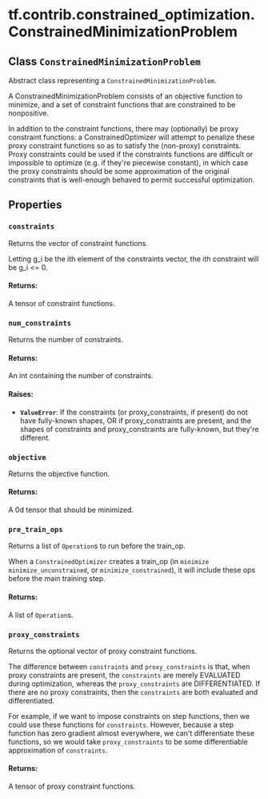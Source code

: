 <div itemscope itemtype="http://developers.google.com/ReferenceObject">
<meta itemprop="name" content="tf.contrib.constrained_optimization.ConstrainedMinimizationProblem" />
<meta itemprop="path" content="Stable" />
<meta itemprop="property" content="constraints"/>
<meta itemprop="property" content="num_constraints"/>
<meta itemprop="property" content="objective"/>
<meta itemprop="property" content="pre_train_ops"/>
<meta itemprop="property" content="proxy_constraints"/>
</div>

# tf.contrib.constrained_optimization.ConstrainedMinimizationProblem

## Class `ConstrainedMinimizationProblem`



Abstract class representing a `ConstrainedMinimizationProblem`.

A ConstrainedMinimizationProblem consists of an objective function to
minimize, and a set of constraint functions that are constrained to be
nonpositive.

In addition to the constraint functions, there may (optionally) be proxy
constraint functions: a ConstrainedOptimizer will attempt to penalize these
proxy constraint functions so as to satisfy the (non-proxy) constraints. Proxy
constraints could be used if the constraints functions are difficult or
impossible to optimize (e.g. if they're piecewise constant), in which case the
proxy constraints should be some approximation of the original constraints
that is well-enough behaved to permit successful optimization.

## Properties

<h3 id="constraints"><code>constraints</code></h3>

Returns the vector of constraint functions.

Letting g_i be the ith element of the constraints vector, the ith constraint
will be g_i <= 0.

#### Returns:

A tensor of constraint functions.

<h3 id="num_constraints"><code>num_constraints</code></h3>

Returns the number of constraints.

#### Returns:

An int containing the number of constraints.


#### Raises:

* <b>`ValueError`</b>: If the constraints (or proxy_constraints, if present) do not
    have fully-known shapes, OR if proxy_constraints are present, and the
    shapes of constraints and proxy_constraints are fully-known, but they're
    different.

<h3 id="objective"><code>objective</code></h3>

Returns the objective function.

#### Returns:

A 0d tensor that should be minimized.

<h3 id="pre_train_ops"><code>pre_train_ops</code></h3>

Returns a list of `Operation`s to run before the train_op.

When a `ConstrainedOptimizer` creates a train_op (in `minimize`
`minimize_unconstrained`, or `minimize_constrained`), it will include these
ops before the main training step.

#### Returns:

A list of `Operation`s.

<h3 id="proxy_constraints"><code>proxy_constraints</code></h3>

Returns the optional vector of proxy constraint functions.

The difference between `constraints` and `proxy_constraints` is that, when
proxy constraints are present, the `constraints` are merely EVALUATED during
optimization, whereas the `proxy_constraints` are DIFFERENTIATED. If there
are no proxy constraints, then the `constraints` are both evaluated and
differentiated.

For example, if we want to impose constraints on step functions, then we
could use these functions for `constraints`. However, because a step
function has zero gradient almost everywhere, we can't differentiate these
functions, so we would take `proxy_constraints` to be some differentiable
approximation of `constraints`.

#### Returns:

A tensor of proxy constraint functions.



